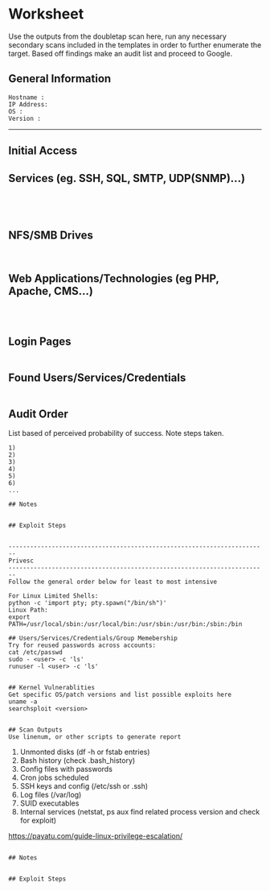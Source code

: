 # Worksheet
Use the outputs from the doubletap scan here, run any necessary secondary scans included in the templates
in order to further enumerate the target. Based off findings make an audit list and proceed to Google.

## General Information
```
Hostname :
IP Address:
OS :
Version :
```
------------------------------------------------------------------------
Initial Access
------------------------------------------------------------------------
## Services (eg. SSH, SQL, SMTP, UDP(SNMP)...)
```




```

## NFS/SMB Drives
```


```

## Web Applications/Technologies (eg PHP, Apache, CMS...)
```



```

## Login Pages
```

```

## Found Users/Services/Credentials
```

```

## Audit Order
List based of perceived probability of success. Note steps taken.
```
1)
2)
3)
4)
5)
6)
...

## Notes
```


```

## Exploit Steps
```


```

------------------------------------------------------------------------
Privesc
------------------------------------------------------------------------
Follow the general order below for least to most intensive

For Linux Limited Shells:
python -c 'import pty; pty.spawn("/bin/sh")'
Linux Path:
export PATH=/usr/local/sbin:/usr/local/bin:/usr/sbin:/usr/bin:/sbin:/bin

## Users/Services/Credentials/Group Memebership
Try for reused passwords across accounts:
cat /etc/passwd
sudo - <user> -c 'ls'
runuser -l <user> -c 'ls'

```


```

## Kernel Vulnerablities
Get specific OS/patch versions and list possible exploits here
uname -a
searchsploit <version>
```


```

## Scan Outputs
Use linenum, or other scripts to generate report
``` 
1) Unmonted disks (df -h or fstab entries)
2) Bash history (check .bash_history)
3) Config files with passwords
4) Cron jobs scheduled 
5) SSH keys and config (/etc/ssh or .ssh)
6) Log files (/var/log)
7) SUID executables
8) Internal services (netstat, ps aux find related process version and check for exploit)

https://payatu.com/guide-linux-privilege-escalation/
```

## Notes
```


```

## Exploit Steps
```


```
